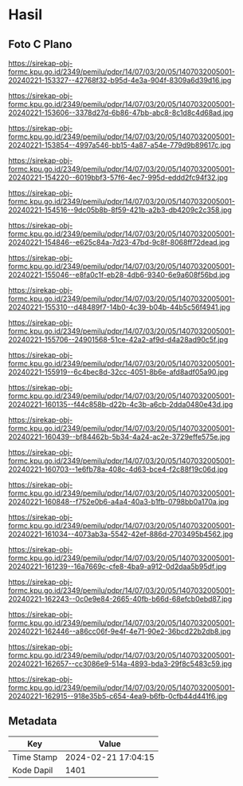 # Hasil

## Foto C Plano

https://sirekap-obj-formc.kpu.go.id/2349/pemilu/pdpr/14/07/03/20/05/1407032005001-20240221-153327--42768f32-b95d-4e3a-904f-8309a6d39d16.jpg

https://sirekap-obj-formc.kpu.go.id/2349/pemilu/pdpr/14/07/03/20/05/1407032005001-20240221-153606--3378d27d-6b86-47bb-abc8-8c1d8c4d68ad.jpg

https://sirekap-obj-formc.kpu.go.id/2349/pemilu/pdpr/14/07/03/20/05/1407032005001-20240221-153854--4997a546-bb15-4a87-a54e-779d9b89617c.jpg

https://sirekap-obj-formc.kpu.go.id/2349/pemilu/pdpr/14/07/03/20/05/1407032005001-20240221-154220--6019bbf3-57f6-4ec7-995d-eddd2fc94f32.jpg

https://sirekap-obj-formc.kpu.go.id/2349/pemilu/pdpr/14/07/03/20/05/1407032005001-20240221-154516--9dc05b8b-8f59-421b-a2b3-db4209c2c358.jpg

https://sirekap-obj-formc.kpu.go.id/2349/pemilu/pdpr/14/07/03/20/05/1407032005001-20240221-154846--e625c84a-7d23-47bd-9c8f-8068ff72dead.jpg

https://sirekap-obj-formc.kpu.go.id/2349/pemilu/pdpr/14/07/03/20/05/1407032005001-20240221-155046--e8fa0c1f-eb28-4db6-9340-6e9a608f56bd.jpg

https://sirekap-obj-formc.kpu.go.id/2349/pemilu/pdpr/14/07/03/20/05/1407032005001-20240221-155310--d48489f7-14b0-4c39-b04b-44b5c56f4941.jpg

https://sirekap-obj-formc.kpu.go.id/2349/pemilu/pdpr/14/07/03/20/05/1407032005001-20240221-155706--24901568-51ce-42a2-af9d-d4a28ad90c5f.jpg

https://sirekap-obj-formc.kpu.go.id/2349/pemilu/pdpr/14/07/03/20/05/1407032005001-20240221-155919--6c4bec8d-32cc-4051-8b6e-afd8adf05a90.jpg

https://sirekap-obj-formc.kpu.go.id/2349/pemilu/pdpr/14/07/03/20/05/1407032005001-20240221-160135--f44c858b-d22b-4c3b-a6cb-2dda0480e43d.jpg

https://sirekap-obj-formc.kpu.go.id/2349/pemilu/pdpr/14/07/03/20/05/1407032005001-20240221-160439--bf84462b-5b34-4a24-ac2e-3729effe575e.jpg

https://sirekap-obj-formc.kpu.go.id/2349/pemilu/pdpr/14/07/03/20/05/1407032005001-20240221-160703--1e6fb78a-408c-4d63-bce4-f2c88f19c06d.jpg

https://sirekap-obj-formc.kpu.go.id/2349/pemilu/pdpr/14/07/03/20/05/1407032005001-20240221-160848--f752e0b6-a4a4-40a3-b1fb-0798bb0a170a.jpg

https://sirekap-obj-formc.kpu.go.id/2349/pemilu/pdpr/14/07/03/20/05/1407032005001-20240221-161034--4073ab3a-5542-42ef-886d-2703495b4562.jpg

https://sirekap-obj-formc.kpu.go.id/2349/pemilu/pdpr/14/07/03/20/05/1407032005001-20240221-161239--16a7669c-cfe8-4ba9-a912-0d2daa5b95df.jpg

https://sirekap-obj-formc.kpu.go.id/2349/pemilu/pdpr/14/07/03/20/05/1407032005001-20240221-162243--0c0e9e84-2665-40fb-b66d-68efcb0ebd87.jpg

https://sirekap-obj-formc.kpu.go.id/2349/pemilu/pdpr/14/07/03/20/05/1407032005001-20240221-162446--a86cc06f-9e4f-4e71-90e2-36bcd22b2db8.jpg

https://sirekap-obj-formc.kpu.go.id/2349/pemilu/pdpr/14/07/03/20/05/1407032005001-20240221-162657--cc3086e9-514a-4893-bda3-29f8c5483c59.jpg

https://sirekap-obj-formc.kpu.go.id/2349/pemilu/pdpr/14/07/03/20/05/1407032005001-20240221-162915--918e35b5-c654-4ea9-b6fb-0cfb44d441f6.jpg


## Metadata

| Key        | Value               |
| ---------- | ------------------- |
| Time Stamp | 2024-02-21 17:04:15 |
| Kode Dapil | 1401                |



